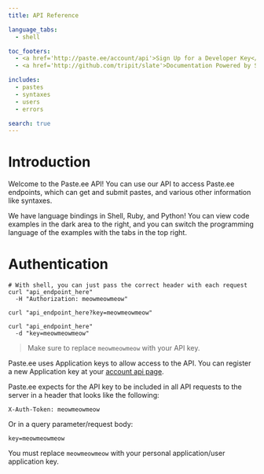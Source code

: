 ```yaml
---
title: API Reference

language_tabs:
  - shell

toc_footers:
  - <a href='http://paste.ee/account/api'>Sign Up for a Developer Key</a>
  - <a href='http://github.com/tripit/slate'>Documentation Powered by Slate</a>

includes:
  - pastes
  - syntaxes
  - users
  - errors

search: true
---
```


# Introduction

Welcome to the Paste.ee API! You can use our API to access Paste.ee endpoints, which can get and submit pastes, and various other information like syntaxes.

We have language bindings in Shell, Ruby, and Python! You can view code examples in the dark area to the right, and you can switch the programming language of the examples with the tabs in the top right.

# Authentication

```shell
# With shell, you can just pass the correct header with each request
curl "api_endpoint_here"
  -H "Authorization: meowmeowmeow"

curl "api_endpoint_here?key=meowmeowmeow"

curl "api_endpoint_here"
  -d "key=meowmeowmeow"
```

> Make sure to replace `meowmeowmeow` with your API key.

Paste.ee uses Application keys to allow access to the API. You can register a new Application key at your [account api page](http://paste.ee/account/api).

Paste.ee expects for the API key to be included in all API requests to the server in a header that looks like the following:

`X-Auth-Token: meowmeowmeow`

Or in a query parameter/request body:

`key=meowmeowmeow`

<aside class="notice">
You must replace <code>meowmeowmeow</code> with your personal application/user application key.
</aside>
